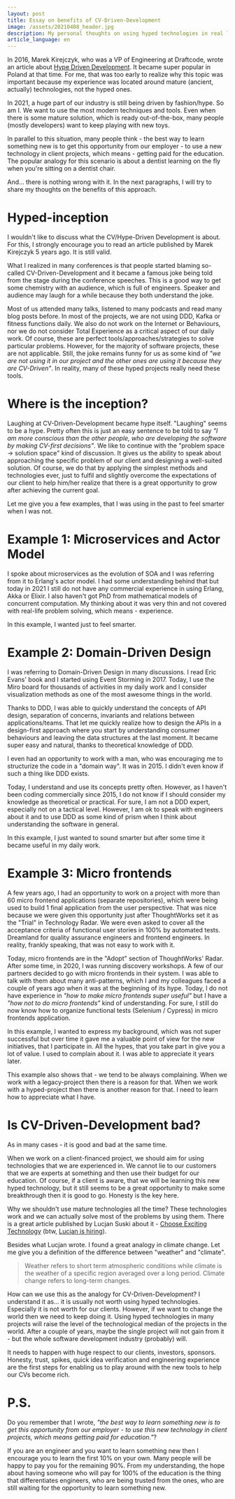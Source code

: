 ```yaml
---
layout: post
title: Essay on benefits of CV-Driven-Development
image: /assets/20210408_header.jpg
description: My personal thoughts on using hyped technologies in real life projects. Why shall we keep doing so? And why with great power comes great responsibility?
article_language: en
---
```


In 2016, Marek Kirejczyk, who was a VP of Engineering at Draftcode, wrote an article about [Hype Driven Development](https://blog.daftcode.pl/hype-driven-development-3469fc2e9b22). It became super popular in Poland at that time. For me, that was too early to realize why this topic was important because my experience was located around mature (ancient, actually) technologies, not the hyped ones.

In 2021, a huge part of our industry is still being driven by fashion/hype. So am I. We want to use the most modern techniques and tools. Even when there is some mature solution, which is ready out-of-the-box, many people (mostly developers) want to keep playing with new toys. 

In parallel to this situation, many people think - the best way to learn something new is to get this opportunity from our employer - to use a new technology in client projects, which means - getting paid for the education. The popular analogy for this scenario is about a dentist learning on the fly when you're sitting on a dentist chair.

And... there is nothing wrong with it. In the next paragraphs, I will try to share my thoughts on the benefits of this approach. 

# Hyped-inception

I wouldn't like to discuss what the CV/Hype-Driven Development is about. For this, I strongly encourage you to read an article published by Marek Kirejczyk 5 years ago. It is still valid.

What I realized in many conferences is that people started blaming so-called CV-Driven-Development and it became a famous joke being told from the stage during the conference speeches. This is a good way to get some chemistry with an audience, which is full of engineers. Speaker and audience may laugh for a while because they both understand the joke. 

Most of us attended many talks, listened to many podcasts and read many blog posts before. In most of the projects, we are not using DDD, Kafka or fitness functions daily. We also do not work on the Internet or Behaviours, nor we do not consider Total Experience as a critical aspect of our daily work. Of course, these are perfect tools/approaches/strategies to solve particular problems. However, for the majority of software projects, these are not applicable. Still, the joke remains funny for us as some kind of _"we are not using it in our project and the other ones are using it because they are CV-Driven"_. In reality, many of these hyped projects really need these tools. 

# Where is the inception? 

Laughing at CV-Driven-Development became hype itself. "Laughing" seems to be a hype. Pretty often this is just an easy sentence to be told to say _"I am more conscious than the other people, who are developing the software by making CV-first decisions"_. We like to continue with the "problem space -> solution space" kind of discussion. It gives us the ability to speak about approaching the specific problem of our client and designing a well-suited solution. Of course, we do that by applying the simplest methods and technologies ever, just to fulfil and slightly overcome the expectations of our client to help him/her realize that there is a great opportunity to grow after achieving the current goal.

Let me give you a few examples, that I was using in the past to feel smarter when I was not.

# Example 1: Microservices and Actor Model

I spoke about microservices as the evolution of SOA and I was referring from it to Erlang's actor model. I had some understanding behind that but today in 2021 I still do not have any commercial experience in using Erlang, Akka or Elixir. I also haven't got PhD from mathematical models of concurrent computation. My thinking about it was very thin and not covered with real-life problem solving, which means - experience.

In this example, I wanted just to feel smarter.

# Example 2: Domain-Driven Design

I was referring to Domain-Driven Design in many discussions. I read Eric Evans' book and I started using Event Storming in 2017. Today, I use the Miro board for thousands of activities in my daily work and I consider visualization methods as one of the most awesome things in the world. 

Thanks to DDD, I was able to quickly understand the concepts of API design, separation of concerns, invariants and relations between applications/teams. That let me quickly realize how to design the APIs in a design-first approach where you start by understanding consumer behaviours and leaving the data structures at the last moment. It became super easy and natural, thanks to theoretical knowledge of DDD.

I even had an opportunity to work with a man, who was encouraging me to structurize the code in a "domain way". It was in 2015. I didn't even know if such a thing like DDD exists. 

Today, I understand and use its concepts pretty often. However, as I haven't been coding commercially since 2015, I do not know if I should consider my knowledge as theoretical or practical. For sure, I am not a DDD expert, especially not on a tactical level. However, I am ok to speak with engineers about it and to use DDD as some kind of prism when I think about understanding the software in general.

In this example, I just wanted to sound smarter but after some time it became useful in my daily work.

# Example 3: Micro frontends

A few years ago, I had an opportunity to work on a project with more than 60 micro frontend applications (separate repositories), which were being used to build 1 final application from the user perspective. That was nice because we were given this opportunity just after ThoughtWorks set it as the "Trial" in Technology Radar. We were even asked to cover all the acceptance criteria of functional user stories in 100% by automated tests. Dreamland for quality assurance engineers and frontend engineers. In reality, frankly speaking, that was not easy to work with it.

Today, micro frontends are in the "Adopt" section of ThoughtWorks' Radar. After some time, in 2020, I was running discovery workshops. A few of our partners decided to go with micro frontends in their system. I was able to talk with them about many anti-patterns, which I and my colleagues faced a couple of years ago when it was at the beginning of its hype. Today, I do not have experience in _"how to make micro frontends super useful"_ but I have a _"how not to do micro frontends"_ kind of understanding. For sure, I still do now know how to organize functional tests (Selenium / Cypress) in micro frontends application.

In this example, I wanted to express my background, which was not super successful but over time it gave me a valuable point of view for the new initiatives, that I participate in. All the hypes, that you take part in give you a lot of value. I used to complain about it. I was able to appreciate it years later.

This example also shows that - we tend to be always complaining. When we work with a legacy-project then there is a reason for that. When we work with a hyped-project then there is another reason for that. I need to learn how to appreciate what I have.

# Is CV-Driven-Development bad?

As in many cases - it is good and bad at the same time. 

When we work on a client-financed project, we should aim for using technologies that we are experienced in. We cannot lie to our customers that we are experts at something and then use their budget for our education. Of course, if a client is aware, that we will be learning this new hyped technology, but it still seems to be a great opportunity to make some breakthrough then it is good to go. Honesty is the key here.

Why we shouldn't use mature technologies all the time? These technologies work and we can actually solve most of the problems by using them. There is a great article published by Lucjan Suski about it - [Choose Exciting Technology](https://lucjan.medium.com/choose-exciting-technology-e735bba08acc) (btw, [Lucjan is hiring](https://www.linkedin.com/in/lucjan-suski-15366197)).

Besides what Lucjan wrote. I found a great analogy in climate change. Let me give you a definition of the difference between "weather" and "climate".

> Weather refers to short term atmospheric conditions while climate is the weather of a specific region averaged over a long period. Climate change refers to long-term changes.

How can we use this as the analogy for CV-Driven-Development? I understand it as... it is usually not worth using hyped technologies. Especially it is not worth for our clients. However, if we want to change the world then we need to keep doing it. Using hyped technologies in many projects will raise the level of the technological median of the projects in the world. After a couple of years, maybe the single project will not gain from it - but the whole software development industry (probably) will.

It needs to happen with huge respect to our clients, investors, sponsors. Honesty, trust, spikes, quick idea verification and engineering experience are the first steps for enabling us to play around with the new tools to help our CVs become rich.

# P.S.

Do you remember that I wrote, _"the best way to learn something new is to get this opportunity from our employer - to use this new technology in client projects, which means getting paid for education."_?

If you are an engineer and you want to learn something new then I encourage you to learn the first 10% on your own. Many people will be happy to pay you for the remaining 90%. From my understanding, the hope about having someone who will pay for 100% of the education is the thing that differentiates engineers, who are being trusted from the ones, who are still waiting for the opportunity to learn something new.